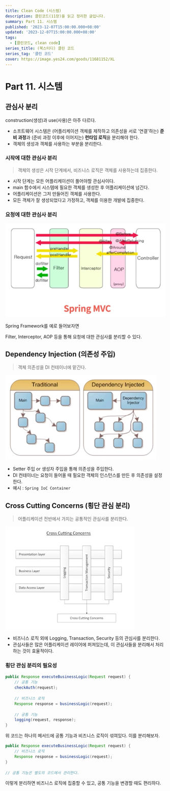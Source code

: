 ```yaml
---
title: Clean Code (시스템)
description: 클린코드(11장)을 읽고 정리한 글입니다.
summary: Part 11. 시스템
published: '2023-12-07T15:00:00.000+08:00'
updated: '2023-12-07T15:00:00.000+08:00'
tags:
  - [클린코드, clean code]
series_title: (북스터디) 클린 코드
series_tag: '클린 코드'
cover: https://image.yes24.com/goods/11681152/XL
---
```


# Part 11. 시스템

## 관심사 분리

construction(생성)과 use(사용)은 아주 다르다.

- 소프트웨어 시스템은 (어플리케이션 객체를 제작하고 의존성을 서로 '연결'하는) **준비 과정**과 (준비 과정 이후에 이어지는) **런타임 로직**을 분리해야 한다.
- 객체의 생성과 객체를 사용하는 부분을 분리한다.

### 시작에 대한 관심사 분리

> 객체의 생성은 시작 단계에서, 비즈니스 로직은 객체를 사용하는데 집중한다.

- 시작 단계는 모든 어플리케이션이 풀어야할 관심사이다.
- main 함수에서 시스템에 필요한 객체를 생성한 후 어플리케이션에 넘긴다.
- 어플리케이션은 그저 만들어진 객체를 사용한다.
- 모든 객체가 잘 생성되었다고 가정하고, 객체를 이용한 개발에 집중한다.

### 요청에 대한 관심사 분리

![img.png](img.png)

Spring Framework를 예로 들어보자면

Filter, Interceptor, AOP 등을 통해 요청에 대한 관심사를 분리할 수 있다.

## Dependency Injection (의존성 주입)

> 객체 의존성을 DI 컨테이너에 맡긴다.

![img_1.png](img_1.png)

- Setter 주입 or 생성자 주입을 통해 의존성을 주입한다.
- DI 컨테이너는 요청이 들어올 때 필요한 객체의 인스턴스를 만든 후 의존성을 설정한다.
- 예시 : `Spring IoC Container`

## Cross Cutting Concerns (횡단 관심 분리)

> 어플리케이션 전반에서 가지는 공통적인 관심사를 분리한다.

![img_2.png](img_2.png)

- 비즈니스 로직 외에 Logging, Transaction, Security 등의 관심사를 분리한다.
- 관심사들은 많은 어플리케이션 레이어에 퍼져있는데, 이 관심사들을 분리해서 처리하는 것이 효율적이다.

### 횡단 관심 분리의 필요성

```java
public Response executeBusinessLogic(Request request) {
    // 공통 기능
    checkAuth(request);
    
    // 비즈니스 로직
    Response response = businessLogic(request);
    
    // 공통 기능
    logging(request, response);
}
```

위 코드는 하나의 메서드에 공통 기능과 비즈니스 로직이 섞여있다. 이를 분리해보자.

```java
public Response executeBusinessLogic(Request request) {
    // 비즈니스 로직
    Response response = businessLogic(request);
}

// 공통 기능은 별도의 코드에서 관리한다.
```

이렇게 분리하면 비즈니스 로직에 집중할 수 있고, 공통 기능을 변경할 때도 편리하다.


